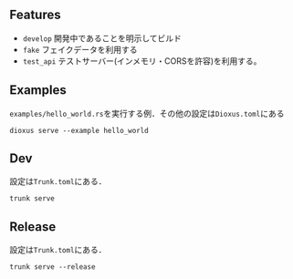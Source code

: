 ## Features
- `develop` 開発中であることを明示してビルド
- `fake` フェイクデータを利用する
- `test_api` テストサーバー(インメモリ・CORSを許容)を利用する。

## Examples
`examples/hello_world.rs`を実行する例．その他の設定は`Dioxus.toml`にある
```
dioxus serve --example hello_world
```

## Dev
設定は`Trunk.toml`にある．
```
trunk serve
```

## Release
設定は`Trunk.toml`にある．
```
trunk serve --release
```